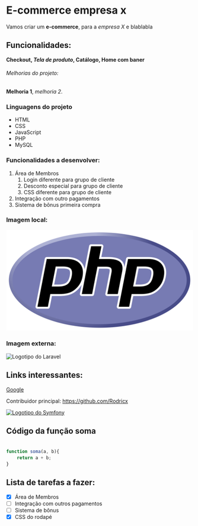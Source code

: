 # E-commerce empresa x

Vamos criar um **e-commerce**, para a *empresa X* e blablabla

## Funcionalidades:

**Checkout, _Tela de produto_, Catálogo, Home com baner**

###### Melhorias do projeto:

__Melhoria 1__, _melhoria 2_.

### Linguagens do projeto 

* HTML
* CSS
* JavaScript
* PHP
* MySQL

### Funcionalidades a desenvolver:

1. Área de Membros
    1. Login diferente para grupo de cliente
    2. Desconto especial para grupo de cliente
    3. CSS diferente para grupo de cliente
2. Integração com outro pagamentos
3. Sistema de bônus primeira compra


### Imagem local:

![Logotipo do PHP](img/new-php-logo.svg)


### Imagem externa:
![Logotipo do Laravel](https://anthoncode.com/wp-content/uploads/2019/01/laravel-logo-png.png)



## Links interessantes:

[Google](https://www.google.com.br)

Contribuidor principal: https://github.com/Rodricx

[![Logotipo do Symfony](https://symfony.com/logos/symfony_black_02.png)](https://symfony.com/)


## Código da função soma

``` JavaScript

function soma(a, b){
    return a + b;
}
```

## Lista de tarefas a fazer:

- [x] Área de Membros
- [ ] Integração com outros pagamentos
- [ ] Sistema de bônus
- [x] CSS do rodapé 
